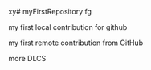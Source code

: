 xy# myFirstRepository
fg

my first local contribution for github

my first remote contribution from GitHub


more DLCS 
